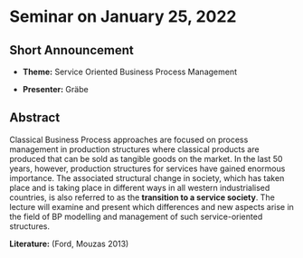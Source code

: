 # Seminar on January 25, 2022

## Short Announcement

* __Theme:__ Service Oriented Business Process Management

* __Presenter:__ Gräbe

## Abstract

Classical Business Process approaches are focused on process management in
production structures where classical products are produced that can be sold
as tangible goods on the market. In the last 50 years, however, production
structures for services have gained enormous importance. The associated
structural change in society, which has taken place and is taking place in
different ways in all western industrialised countries, is also referred to as
the __transition to a service society__. The lecture will examine and present
which differences and new aspects arise in the field of BP modelling and
management of such service-oriented structures.

__Literature:__ (Ford, Mouzas 2013)


